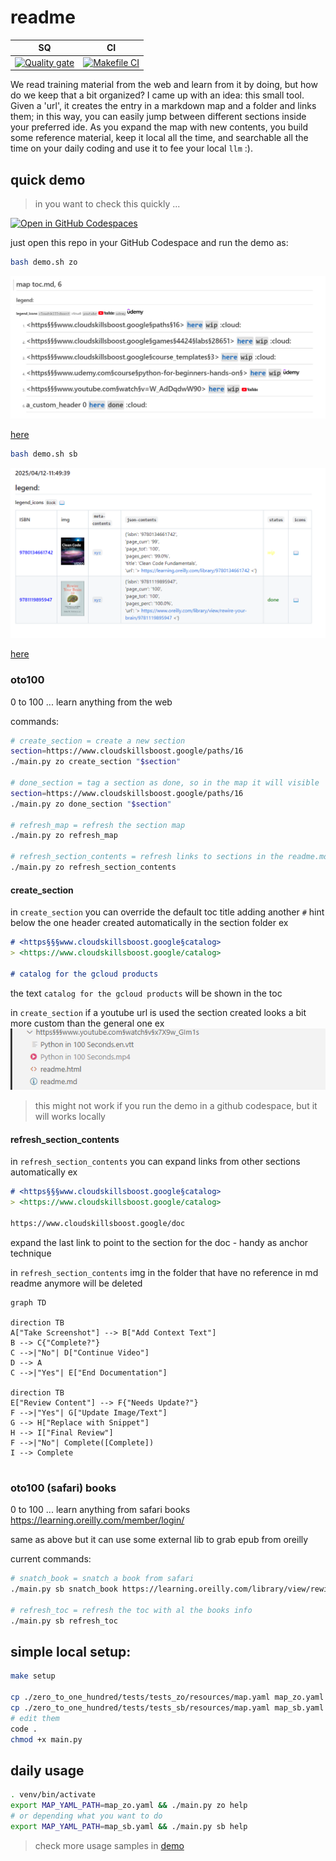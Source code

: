 # readme

| SQ | CI |                                                                                                         
| -- | -- | 
| [![Quality gate](https://sonarcloud.io/api/project_badges/quality_gate?project=obar1_0to100)](https://sonarcloud.io/summary/new_code?id=obar1_0to100) | [![Makefile CI](https://github.com/obar1/0to100/actions/workflows/makefile.yml/badge.svg)](https://github.com/obar1/0to100/actions/workflows/makefile.yml) | 

We read training material from the web and learn from it by doing, but how do we keep that a bit organized? I came up with an idea: this small tool.
Given a 'url', it creates the entry in a markdown map and a folder and links them; in this way, you can easily jump between different sections inside your preferred ide. As you expand the map with new contents, you build some reference material, keep it local all the time, and searchable all the time on your daily coding and use it to fee your local `llm` :).

## quick demo

> in you want to check this quickly ...

[![Open in GitHub Codespaces](https://github.com/codespaces/badge.svg)](https://codespaces.new/obar1/0to100?quickstart=1)

just open this repo in your GitHub Codespace and run the demo as:

```bash
bash demo.sh zo
``` 

![](assets/2dc4491c-fa27-4c5e-bd0c-71951b3ef0e5.png)

[here](./toc_zo.md)

```bash
bash demo.sh sb
```

![](assets/z05502bb-4b90-422f-9624-568d9f02cd01.png)

[here](./toc_sb.md)


### oto100

0 to 100 ... learn anything from the web 

commands:

```sh
# create_section = create a new section
section=https://www.cloudskillsboost.google/paths/16
./main.py zo create_section "$section"

# done_section = tag a section as done, so in the map it will visible
section=https://www.cloudskillsboost.google/paths/16
./main.py zo done_section "$section"

# refresh_map = refresh the section map
./main.py zo refresh_map

# refresh_section_contents = refresh links to sections in the readme.md(s) and delete orphaned image(s)
./main.py zo refresh_section_contents
```
#### create_section
in `create_section` you can override the default toc title adding another `#` hint below the one header created automatically in the section folder
ex
```markdown
# <https§§§www.cloudskillsboost.google§catalog>
> <https://www.cloudskillsboost.google/catalog>

# catalog for the gcloud products
```
the text `catalog for the gcloud products` will be shown in the toc

in `create_section` if a youtube url is used the section created looks a bit more custom than the general one
ex
![alt text](assets/6c184672-b325-49b7-a008-9b4216722cc8.png)

> this might not work if you run the demo in a github codespace, but it will works locally

#### refresh_section_contents
in `refresh_section_contents` you can expand links from other sections automatically 
ex
```markdown
# <https§§§www.cloudskillsboost.google§catalog>
> <https://www.cloudskillsboost.google/catalog>

https://www.cloudskillsboost.google/doc
```
expand the last link to point to the section for the doc - handy as anchor technique 

in `refresh_section_contents` img in the folder that have no reference in md readme anymore will be deleted

```mermaid
graph TD
    
direction TB
A["Take Screenshot"] --> B["Add Context Text"]
B --> C{"Complete?"}
C -->|"No"| D["Continue Video"]
D --> A
C -->|"Yes"| E["End Documentation"]

direction TB
E["Review Content"] --> F{"Needs Update?"}
F -->|"Yes"| G["Update Image/Text"]
G --> H["Replace with Snippet"]
H --> I["Final Review"]
F -->|"No"| Complete([Complete])
I --> Complete
   
```


### oto100 (safari) books

0 to 100 ... learn anything from safari books https://learning.oreilly.com/member/login/

same as above but it can use some external lib to grab epub from oreilly

current commands:

```sh
# snatch_book = snatch a book from safari
./main.py sb snatch_book https://learning.oreilly.com/library/view/rewire-your-brain/9781119895947

# refresh_toc = refresh the toc with al the books info
./main.py sb refresh_toc
```


## simple local setup:

```sh
make setup

cp ./zero_to_one_hundred/tests/tests_zo/resources/map.yaml map_zo.yaml
cp ./zero_to_one_hundred/tests/tests_sb/resources/map.yaml map_sb.yaml
# edit them
code .
chmod +x main.py
```

## daily usage

```sh
. venv/bin/activate
export MAP_YAML_PATH=map_zo.yaml && ./main.py zo help
# or depending what you want to do
export MAP_YAML_PATH=map_sb.yaml && ./main.py sb help
```
> check more usage samples in [demo](./demo.sh)